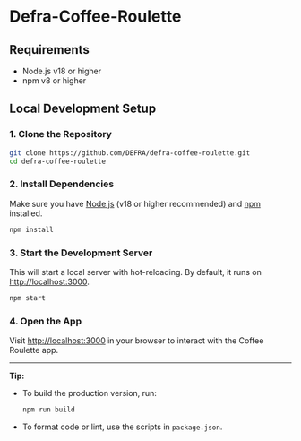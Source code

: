 # Defra-Coffee-Roulette

## Requirements
- Node.js v18 or higher
- npm v8 or higher

## Local Development Setup

### 1. Clone the Repository
```bash
git clone https://github.com/DEFRA/defra-coffee-roulette.git
cd defra-coffee-roulette
```

### 2. Install Dependencies
Make sure you have [Node.js](https://nodejs.org/) (v18 or higher recommended) and [npm](https://www.npmjs.com/) installed.

```bash
npm install
```

### 3. Start the Development Server
This will start a local server with hot-reloading. By default, it runs on [http://localhost:3000](http://localhost:3000).

```bash
npm start
```

### 4. Open the App
Visit [http://localhost:3000](http://localhost:3000) in your browser to interact with the Coffee Roulette app.

---

**Tip:**
- To build the production version, run:
  ```bash
  npm run build
  ```
- To format code or lint, use the scripts in `package.json`.